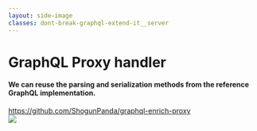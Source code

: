 ```yaml
---
layout: side-image
classes: dont-break-graphql-extend-it__server
---
```


<main class="flex flex-col">
  <h1>GraphQL Proxy handler</h1>
  <h4 class="flex-1">We can reuse the parsing and serialization methods from the reference GraphQL implementation.</h4>
  <a href="https://github.com/ShogunPanda/graphql-enrich-proxy">https://github.com/ShogunPanda/graphql-enrich-proxy</a>
</main>

<img src="/dont-break-graphql-extend-it/server-1.png" class="side"/>

<!--
Linee 3, 12, 18, 19, 22, 31, 34
-->

